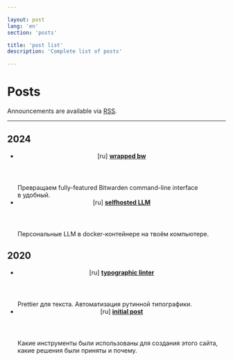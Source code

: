 ```yaml
---

layout: post
lang: 'en'
section: 'posts'

title: 'post list'
description: 'Сomplete list of posts'

---
```


# Posts

Announcements are available via [RSS](/rss.xml).

---

## 2024

- <article class='entry'>
    <header>
      [ru]
      <strong>
        <a href='/posts/2024/wrapped_bw_ru/'>wrapped bw</a>
      </strong>
    </header>
    <section class='description'>
      Превращаем fully-featured Bitwarden command-line interface в&nbsp;удобный.
    </section>
  </article>

- <article class='entry'>
    <header>
      [ru]
      <strong>
        <a href='/posts/2024/selfhosted_llm/'>selfhosted LLM</a>
      </strong>
    </header>
    <section class='description'>
      Персональные LLM в&nbsp;docker-контейнере на&nbsp;твоём компьютере.
    </section>
  </article>

## 2020

- <article class='entry'>
    <header>
      [ru]
      <strong>
        <a href='/posts/2020/typographic_linter/'>typographic linter</a>
      </strong>
    </header>
    <section class='description'>
      Prettier для текста. Автоматизация рутинной типографики.
    </section>
  </article>

- <article class='entry'>
    <header>
      [ru]
      <strong>
        <a href='/posts/2020/initial_post/'>initial post</a>
      </strong>
    </header>
    <section class='description'>
      Какие инструменты были использованы для создания этого сайта, какие решения были приняты и&nbsp;почему.
    </section>
  </article>


